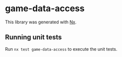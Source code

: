 # game-data-access

This library was generated with [Nx](https://nx.dev).

## Running unit tests

Run `nx test game-data-access` to execute the unit tests.
